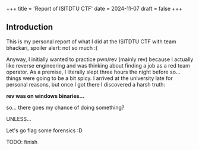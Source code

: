 +++
title = 'Report of ISITDTU CTF'
date = 2024-11-07
draft = false
+++
## Introduction

This is my personal report of what I did at the ISITDTU CTF with team bhackari, spoiler alert: not so much :(


Anyway, I initially wanted to practice pwn/rev (mainly rev) because I actually like reverse engineering and was thinking about finding a job as a red team operator.
As a premise, I literally slept three hours the night before so... things were going to be a bit spicy.
I arrived at the university late for personal reasons, but once I got there I discovered a harsh truth:

**rev was on windows binaries...**

so... there goes my chance of doing something?


UNLESS...

Let's go flag some forensics :D


TODO: finish

